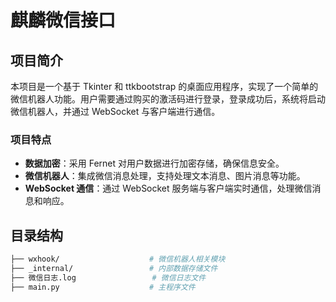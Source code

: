 # 麒麟微信接口

## 项目简介

本项目是一个基于 Tkinter 和 ttkbootstrap 的桌面应用程序，实现了一个简单的微信机器人功能。用户需要通过购买的激活码进行登录，登录成功后，系统将启动微信机器人，并通过 WebSocket 与客户端进行通信。

### 项目特点
- **数据加密**：采用 Fernet 对用户数据进行加密存储，确保信息安全。
- **微信机器人**：集成微信消息处理，支持处理文本消息、图片消息等功能。
- **WebSocket 通信**：通过 WebSocket 服务端与客户端实时通信，处理微信消息和响应。

## 目录结构

```bash
├── wxhook/                    # 微信机器人相关模块
├── _internal/                 # 内部数据存储文件
├── 微信日志.log                 # 微信日志文件
├── main.py                    # 主程序文件
